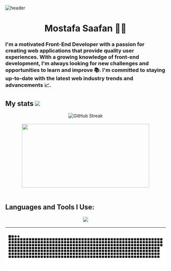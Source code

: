 ![header](https://capsule-render.vercel.app/api?type=waving&height=300&color=gradient&text=Hi%20there%20ツ&fontAlignY=45&animation=fadeIn)

<h1 align="center">Mostafa Saafan 👨‍💻</h1>

### I'm a motivated Front-End Developer with a passion for creating web applications that provide quality user experiences. With a growing knowledge of front-end development, I'm always looking for new challenges and opportunities to learn and improve 📚. I'm committed to staying up-to-date with the latest web industry trends and advancements 📈.

## My stats <img width="20" src="https://c.tenor.com/8McIGu0Tf_QAAAAi/fire-joypixels.gif" />

<div align="center">
  <img width="800" height="220" src="https://github-readme-streak-stats.herokuapp.com?user=MostafaSaafan5517&theme=dark&hide_border=true&card_width=800" alt="GitHub Streak" />
</div>

<br>

<div align="center">
  <img width="400" height="200" src="https://github-readme-stats.vercel.app/api/top-langs/?username=MostafaSaafan5517&layout=compact&theme=vision-friendly-dark">
</div>

<br>

## Languages and Tools I Use:

<div align="center">
  <a href="https://skillicons.dev">
    <img src="https://skillicons.dev/icons?i=html,css,sass,js,ts,react,bootstrap,tailwind,redux,materialui,vscode,figma,git,github,vercel&perline=8" />
  </a>
</div>

---

<div align="center">
 <img width="1000" src="./github-snake.svg" alt="snake"/>
</div>
